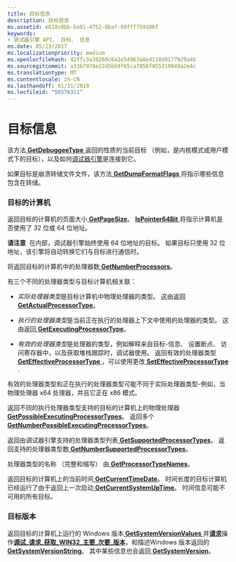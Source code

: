 ```yaml
---
title: 目标信息
description: 目标信息
ms.assetid: e818c0bb-ba91-4752-8baf-00fff759106f
keywords:
- 调试器引擎 API、 目标、 信息
ms.date: 05/23/2017
ms.localizationpriority: medium
ms.openlocfilehash: 42ffc3a38260c6a2e54963a8e4118d9177929a4b
ms.sourcegitcommit: a33b7978e22d5bb9f65ca7056f955319049a2e4c
ms.translationtype: MT
ms.contentlocale: zh-CN
ms.lasthandoff: 01/31/2019
ms.locfileid: "56576311"
---
```

# <a name="target-information"></a>目标信息


该方法[ **GetDebuggeeType** ](https://msdn.microsoft.com/library/windows/hardware/ff546559)返回的性质的当前目标 （例如，是内核模式或用户模式下的目标），以及如何[调试器引擎](introduction.md#debugger-engine)是连接到它。

如果目标是崩溃转储文件文件，该方法[ **GetDumpFormatFlags** ](https://msdn.microsoft.com/library/windows/hardware/ff546592)将指示哪些信息包含在转储。

### <a name="span-idtargetscomputerspanspan-idtargetscomputerspantargets-computer"></a><span id="target_s_computer"></span><span id="TARGET_S_COMPUTER"></span>目标的计算机

返回目标的计算机的页面大小[ **GetPageSize**](https://msdn.microsoft.com/library/windows/hardware/ff548086)。 [**IsPointer64Bit** ](https://msdn.microsoft.com/library/windows/hardware/ff551092)将指示计算机是否使用了 32 位或 64 位地址。

**请注意**  在内部，调试器引擎始终使用 64 位地址的目标。 如果目标只使用 32 位地址，该引擎将自动转换它们与目标进行通信时。

 

将返回目标的计算机中的处理器数[ **GetNumberProcessors**](https://msdn.microsoft.com/library/windows/hardware/ff547950)。

有三个不同的处理器类型与目标计算机相关联：

-   *实际处理器类型*是目标计算机中物理处理器的类型。 这由返回[ **GetActualProcessorType**](https://msdn.microsoft.com/library/windows/hardware/ff545572)。

-   *执行的处理器类型*是当前正在执行的处理器上下文中使用的处理器的类型。 这由返回[ **GetExecutingProcessorType**](https://msdn.microsoft.com/library/windows/hardware/ff546670)。

-   *有效的处理器类型*是处理器的类型，例如解释来自目标-信息、 设置断点、 访问寄存器中，以及获取堆栈跟踪时，调试器使用。 返回有效的处理器类型[ **GetEffectiveProcessorType** ](https://msdn.microsoft.com/library/windows/hardware/ff546595) ，可以使用更改[ **SetEffectiveProcessorType** ](https://msdn.microsoft.com/library/windows/hardware/ff556657).

有效的处理器类型和正在执行的处理器类型可能不同于实际处理器类型-例如，当物理处理器 x64 处理器，并且它正在 x86 模式。

返回不同的执行处理器类型支持的目标的计算机上的物理处理器[ **GetPossibleExecutingProcessorTypes**](https://msdn.microsoft.com/library/windows/hardware/ff548130)。 返回多个[ **GetNumberPossibleExecutingProcessorTypes**](https://msdn.microsoft.com/library/windows/hardware/ff547939)。

返回由调试器引擎支持的处理器类型列表[ **GetSupportedProcessorTypes**](https://msdn.microsoft.com/library/windows/hardware/ff548438)。 返回支持的处理器类型数[ **GetNumberSupportedProcessorTypes**](https://msdn.microsoft.com/library/windows/hardware/ff547966)。

处理器类型的名称 （完整和缩写） 由[ **GetProcessorTypeNames**](https://msdn.microsoft.com/library/windows/hardware/ff548169)。

返回目标的计算机上的当前时间[ **GetCurrentTimeDate**](https://msdn.microsoft.com/library/windows/hardware/ff546553)。 时间长度的目标计算机已经运行了由于返回上一次启动[ **GetCurrentSystemUpTime**](https://msdn.microsoft.com/library/windows/hardware/ff545883)。 时间信息可能不可用的所有目标。

### <a name="span-idtargetversionsspanspan-idtargetversionsspantarget-versions"></a><span id="target_versions"></span><span id="TARGET_VERSIONS"></span>目标版本

返回目标的计算机上运行的 Windows 版本[ **GetSystemVersionValues** ](https://msdn.microsoft.com/library/windows/hardware/ff549258)并[**请求**](https://msdn.microsoft.com/library/windows/hardware/ff554564)操作[**调试\_请求\_获取\_WIN32\_主要\_次要\_版本**](https://msdn.microsoft.com/library/windows/hardware/ff541563)，和描述Windows 版本返回的[ **GetSystemVersionString**](https://msdn.microsoft.com/library/windows/hardware/ff549245)。 其中某些信息也会返回[ **GetSystemVersion**](https://msdn.microsoft.com/library/windows/hardware/ff549234)。

 

 





